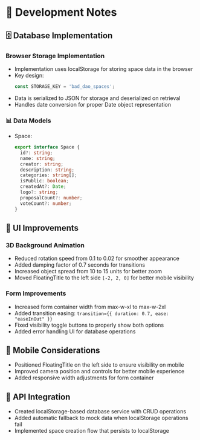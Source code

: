 # 🔧 Development Notes

## 🗄️ Database Implementation

### Browser Storage Implementation
- Implementation uses localStorage for storing space data in the browser
- Key design:
  ```javascript
  const STORAGE_KEY = 'bad_dao_spaces';
  ```
- Data is serialized to JSON for storage and deserialized on retrieval
- Handles date conversion for proper Date object representation

### 📊 Data Models
- Space:
  ```typescript
  export interface Space {
    id?: string;
    name: string;
    creator: string;
    description: string;
    categories: string[];
    isPublic: boolean;
    createdAt?: Date;
    logo?: string;
    proposalCount?: number;
    voteCount?: number;
  }
  ```

## 🎨 UI Improvements

### 3D Background Animation
- Reduced rotation speed from 0.1 to 0.02 for smoother appearance
- Added damping factor of 0.7 seconds for transitions
- Increased object spread from 10 to 15 units for better zoom
- Moved FloatingTitle to the left side `[-2, 2, 0]` for better mobile visibility

### Form Improvements
- Increased form container width from max-w-xl to max-w-2xl
- Added transition easing: `transition={{ duration: 0.7, ease: "easeInOut" }}`
- Fixed visibility toggle buttons to properly show both options
- Added error handling UI for database operations

## 📱 Mobile Considerations
- Positioned FloatingTitle on the left side to ensure visibility on mobile
- Improved camera position and controls for better mobile experience
- Added responsive width adjustments for form container

## 🔄 API Integration
- Created localStorage-based database service with CRUD operations
- Added automatic fallback to mock data when localStorage operations fail
- Implemented space creation flow that persists to localStorage 